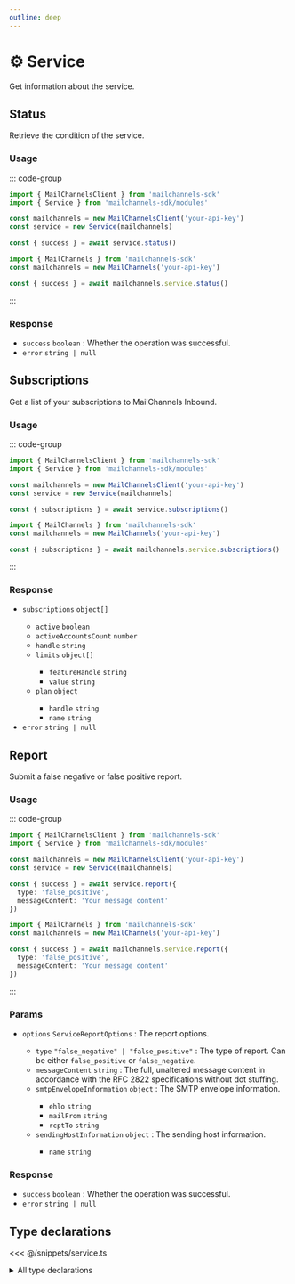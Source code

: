 ```yaml
---
outline: deep
---
```


# ⚙️ Service <Badge type="tip" text="module" /> <Badge type="tip" text="Inbound API" />

<!-- #region description -->
Get information about the service.
<!-- #endregion description -->

## Status <Badge type="info" text="method" />

Retrieve the condition of the service.

### Usage

::: code-group
```ts [modular.ts]
import { MailChannelsClient } from 'mailchannels-sdk'
import { Service } from 'mailchannels-sdk/modules'

const mailchannels = new MailChannelsClient('your-api-key')
const service = new Service(mailchannels)

const { success } = await service.status()
```

```ts [full.ts]
import { MailChannels } from 'mailchannels-sdk'
const mailchannels = new MailChannels('your-api-key')

const { success } = await mailchannels.service.status()
```
:::

### Response

- `success` `boolean` <Badge text="guaranteed" />: Whether the operation was successful.
- `error` `string | null` <Badge type="warning" text="nullable" />
## Subscriptions <Badge type="info" text="method" />

Get a list of your subscriptions to MailChannels Inbound.

### Usage

::: code-group
```ts [modular.ts]
import { MailChannelsClient } from 'mailchannels-sdk'
import { Service } from 'mailchannels-sdk/modules'

const mailchannels = new MailChannelsClient('your-api-key')
const service = new Service(mailchannels)

const { subscriptions } = await service.subscriptions()
```

```ts [full.ts]
import { MailChannels } from 'mailchannels-sdk'
const mailchannels = new MailChannels('your-api-key')

const { subscriptions } = await mailchannels.service.subscriptions()
```
:::

### Response
  
- `subscriptions` `object[]` <Badge text="guaranteed" />
  - `active` `boolean` <Badge text="guaranteed" />
  - `activeAccountsCount` `number` <Badge text="guaranteed" />
  - `handle` `string` <Badge text="guaranteed" />
  - `limits` `object[]` <Badge text="guaranteed" />
    - `featureHandle` `string` <Badge text="guaranteed" />
    - `value` `string` <Badge text="guaranteed" />
  - `plan` `object` <Badge text="guaranteed" />
    - `handle` `string` <Badge text="guaranteed" />
    - `name` `string` <Badge text="guaranteed" />
- `error` `string | null` <Badge type="warning" text="nullable" />
## Report <Badge type="info" text="method" />

Submit a false negative or false positive report.

### Usage

::: code-group
```ts [modular.ts]
import { MailChannelsClient } from 'mailchannels-sdk'
import { Service } from 'mailchannels-sdk/modules'

const mailchannels = new MailChannelsClient('your-api-key')
const service = new Service(mailchannels)

const { success } = await service.report({
  type: 'false_positive',
  messageContent: 'Your message content'
})
```

```ts [full.ts]
import { MailChannels } from 'mailchannels-sdk'
const mailchannels = new MailChannels('your-api-key')

const { success } = await mailchannels.service.report({
  type: 'false_positive',
  messageContent: 'Your message content'
})
```
:::

### Params

- `options` `ServiceReportOptions` <Badge type="danger" text="required" />: The report options.
  - `type` `"false_negative" | "false_positive"` <Badge type="danger" text="required" />: The type of report. Can be either `false_positive` or `false_negative`.
  - `messageContent` `string` <Badge type="danger" text="required" />: The full, unaltered message content in accordance with the RFC 2822 specifications without dot stuffing.
  - `smtpEnvelopeInformation` `object` <Badge type="info" text="optional" />: The SMTP envelope information.
    - `ehlo` `string` <Badge text="guaranteed" />
    - `mailFrom` `string` <Badge text="guaranteed" />
    - `rcptTo` `string` <Badge text="guaranteed" />
  - `sendingHostInformation` `object` <Badge type="info" text="optional" />: The sending host information.
    - `name` `string` <Badge text="guaranteed" />

### Response

- `success` `boolean` <Badge text="guaranteed" />: Whether the operation was successful.
- `error` `string | null` <Badge type="warning" text="nullable" />

## Type declarations

<<< @/snippets/service.ts

<details>
  <summary>All type declarations</summary>

  **Success Response**

  <<< @/snippets/success-response.ts

  **Subscriptions type declarations**

  <<< @/snippets/service-subscriptions-response.ts

  **Report type declarations**

  <<< @/snippets/service-report-options.ts
</details>
